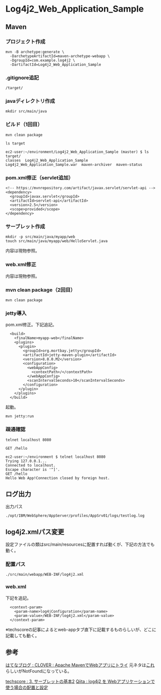 # Log4j2_Web_Application_Sample

## Maven

### プロジェクト作成
```
mvn -B archetype:generate \
  -DarchetypeArtifactId=maven-archetype-webapp \
  -DgroupId=com.example.log4j2 \
  -DartifactId=Log4j2_Web_Application_Sample
```

### .gitignore追記

```
/target/
```

### javaディレクトリ作成

```
mkdir src/main/java
```

### ビルド（1回目）

```
mvn clean package
```

```
ls target
```

```
ec2-user:~/environment/Log4j2_Web_Application_Sample (master) $ ls target/
classes  Log4j2_Web_Application_Sample  Log4j2_Web_Application_Sample.war  maven-archiver  maven-status
```

### pom.xml修正（servlet追加）

```
<!-- https://mvnrepository.com/artifact/javax.servlet/servlet-api -->
<dependency>
  <groupId>javax.servlet</groupId>
  <artifactId>servlet-api</artifactId>
  <version>2.5</version>
  <scope>provided</scope>
</dependency>
```

### サーブレット作成

```
mkdir -p src/main/java/myapp/web
touch src/main/java/myapp/web/HelloServlet.java
```
内容は現物参照。

### web.xml修正

内容は現物参照。

### mvn clean package（2回目）

```
mvn clean package
```

### jetty導入

pom.xml修正。下記追記。

```
  <build>
    <finalName>myapp-web</finalName>
    <plugins>
      <plugin>
        <groupId>org.mortbay.jetty</groupId>
        <artifactId>jetty-maven-plugin</artifactId>
        <version>8.0.0.M2</version>
        <configuration>
          <webAppConfig>
            <contextPath>/</contextPath>
          </webAppConfig>
          <scanIntervalSeconds>10</scanIntervalSeconds>
        </configuration>
      </plugin>
    </plugins>
  </build>
```

起動。
```
mvn jetty:run
```

### 疎通確認

```
telnet localhost 8080

GET /hello
```

```
ec2-user:~/environment $ telnet localhost 8080
Trying 127.0.0.1...
Connected to localhost.
Escape character is '^]'.
GET /hello
Hello Web App!Connection closed by foreign host.
```

## ログ出力

出力パス
```
./opt/IBM/WebSphere/AppServer/profiles/AppSrv01/logs/testlog.log
```

## log4j2.xmlパス変更

設定ファイルの類はsrc/main/resourcesに配置すれば動くが、下記の方法でも動く。

### 配置パス

```
./src/main/webapp/WEB-INF/log4j2.xml
```

### web.xml

下記を追記。
```
  <context-param>
    <param-name>log4jConfiguration</param-name>
    <param-value>/WEB-INF/log4j2.xml</param-value>
  </context-param>
```
※techscoreの記事によるとweb-appタブ直下に記載するものらしいが、どこに記載しても動く。

## 参考

[はてなブログ : CLOVER : Apache MavenでWebアプリにトライ](https://kazuhira-r.hatenablog.com/entry/20110520/1305895216)
元ネタは[これ](http://maven.apache.org/guides/mini/guide-webapp.html)らしいがNotFoundになっている。

[techscore : 3. サーブレットの基本2](https://www.techscore.com/tech/Java/JavaEE/Servlet/3/)
[Qiita : log4j2 を Webアプリケーションで使う場合の配置と設定](https://qiita.com/pica/items/afcebf0a06a745cb8c8c)

